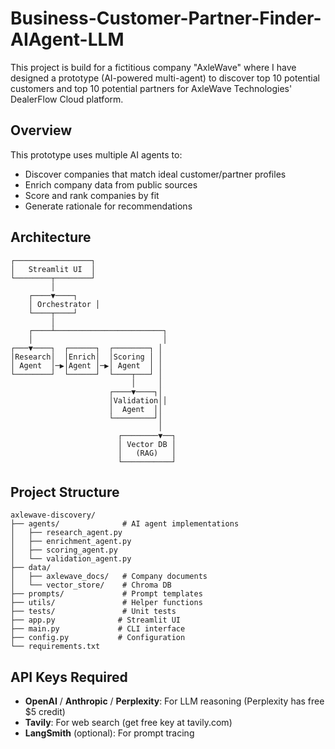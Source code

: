 # Business-Customer-Partner-Finder-AIAgent-LLM

This project is build for a fictitious company "AxleWave" where I have designed a prototype (AI-powered multi-agent) to discover top 10 potential customers and top 10 potential partners for AxleWave Technologies' DealerFlow Cloud platform.

## Overview

This prototype uses multiple AI agents to:
- Discover companies that match ideal customer/partner profiles
- Enrich company data from public sources
- Score and rank companies by fit
- Generate rationale for recommendations

## Architecture

```
┌─────────────────┐
│   Streamlit UI  │
└────────┬────────┘
         │
    ┌────▼────┐
    │ Orchestrator │
    └────┬────┘
         │
    ┌────┴────────────────────────┐
    │                             │
┌───▼────┐  ┌──────┐  ┌────────┐ │
│Research│  │Enrich│  │Scoring │ │
│ Agent  │─▶│Agent │─▶│ Agent  │ │
└────────┘  └──────┘  └────┬───┘ │
                           │     │
                      ┌────▼────┐│
                      │Validation││
                      │  Agent  ││
                      └─────────┘│
                                 │
                        ┌────────▼──┐
                        │ Vector DB │
                        │   (RAG)   │
                        └───────────┘
```

## Project Structure
```
axlewave-discovery/
├── agents/              # AI agent implementations
│   ├── research_agent.py
│   ├── enrichment_agent.py
│   ├── scoring_agent.py
│   └── validation_agent.py
├── data/
│   ├── axlewave_docs/   # Company documents
│   └── vector_store/    # Chroma DB
├── prompts/             # Prompt templates
├── utils/               # Helper functions
├── tests/               # Unit tests
├── app.py              # Streamlit UI
├── main.py             # CLI interface
├── config.py           # Configuration
└── requirements.txt
```

## API Keys Required

- **OpenAI** / **Anthropic** / **Perplexity**: For LLM reasoning (Perplexity has free $5 credit)
- **Tavily**: For web search (get free key at tavily.com)
- **LangSmith** (optional): For prompt tracing

